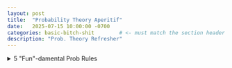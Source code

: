 ```yaml
---
layout: post
title:  "Probability Theory Aperitif"
date:   2025-07-15 10:00:00 -0700
categories: basic-bitch-shit        # <- must match the section header
description: "Prob. Theory Refresher"
---
```

<html lang="en">
  <head>
    <meta charset="utf-8">
    <title>{{ page.title }}</title>
  </head>
  <body>
    <!----- Front of the flashcard –-->
    <div class="flashcard">
    <details>
      <summary>5 "Fun"-damental Prob Rules</summary>
      <!----- Back of the flashcard –-->
      <div class="back">
        <h3>Probability of a Union</h3>
        <p>\(P(A \cup B) = P(A) + P(B) - P(A \cap B)\)<br>
        \(= P(A) + P(B)\) if \(A \cap B = \varnothing\)</p>
        <h3>Probability of a Joint (Product Rule)</h3>
        <p>
        \( p_{X,Y}(x,y)
              = p_{Y\mid X}(y\mid x)\,p_X(x)
              = p_{X\mid Y}(x\mid y)\,p_Y(y) \)
        </p>
        <h3>Marginalization (Total Probability)</h3>
        <p>
        \( p_X(x)
              = \displaystyle\int_{\mathbb R} p_{X,Y}(x,y)\,dy
              = \int_{\mathbb R} p_{X\mid Y}(x\mid y)\,p_Y(y)\,dy \)
        </p>
        <h3>Chain Rule for Densities</h3>
        <p>\(p(x_{1:D}) = p(x_1)\,p(x_2\mid x_1)\,p(x_3\mid x_{1:2})\dots p(x_D\mid x_{1:D-1})\)</p>
        <h3>Conditional Probability</h3>
        <p>\(p_{X\mid Y}(x\mid y) = \dfrac{p_{X,Y}(x,y)}{p_Y(y)}\), \(p_Y(y)>0\)</p>
      </div>
    </details>
    </div>
  </body>
</html>
